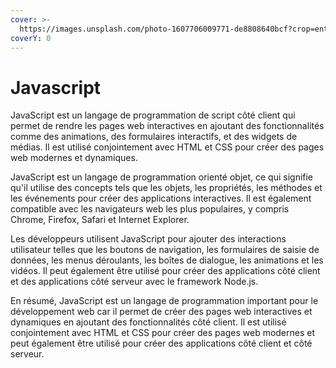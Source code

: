 ```yaml
---
cover: >-
  https://images.unsplash.com/photo-1607706009771-de8808640bcf?crop=entropy&cs=tinysrgb&fm=jpg&ixid=MnwxOTcwMjR8MHwxfHNlYXJjaHwzfHxKYXZhc2NyaXB0fGVufDB8fHx8MTY3NTAwOTAzMg&ixlib=rb-4.0.3&q=80
coverY: 0
---
```


# Javascript

JavaScript est un langage de programmation de script côté client qui permet de rendre les pages web interactives en ajoutant des fonctionnalités comme des animations, des formulaires interactifs, et des widgets de médias. Il est utilisé conjointement avec HTML et CSS pour créer des pages web modernes et dynamiques.

JavaScript est un langage de programmation orienté objet, ce qui signifie qu'il utilise des concepts tels que les objets, les propriétés, les méthodes et les événements pour créer des applications interactives. Il est également compatible avec les navigateurs web les plus populaires, y compris Chrome, Firefox, Safari et Internet Explorer.

Les développeurs utilisent JavaScript pour ajouter des interactions utilisateur telles que les boutons de navigation, les formulaires de saisie de données, les menus déroulants, les boîtes de dialogue, les animations et les vidéos. Il peut également être utilisé pour créer des applications côté client et des applications côté serveur avec le framework Node.js.

En résumé, JavaScript est un langage de programmation important pour le développement web car il permet de créer des pages web interactives et dynamiques en ajoutant des fonctionnalités côté client. Il est utilisé conjointement avec HTML et CSS pour créer des pages web modernes et peut également être utilisé pour créer des applications côté client et côté serveur.
